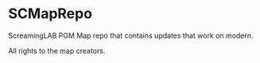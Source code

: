 # SCMapRepo
ScreamingLAB PGM Map repo that contains updates that work on modern.

All rights to the map creators.
